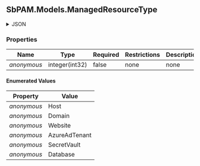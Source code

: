 
<h2 id="tocS_SbPAM.Models.ManagedResourceType">SbPAM.Models.ManagedResourceType</h2>

<a id="schemasbpam.models.managedresourcetype"></a>
<a id="schema_SbPAM.Models.ManagedResourceType"></a>
<a id="tocSsbpam.models.managedresourcetype"></a>
<a id="tocssbpam.models.managedresourcetype"></a>

<details><summary>JSON</summary>


```json
"Host"

```


</details>

### Properties

|Name|Type|Required|Restrictions|Description|
|---|---|---|---|---|
|*anonymous*|integer(int32)|false|none|none|

#### Enumerated Values

|Property|Value|
|---|---|
|*anonymous*|Host|
|*anonymous*|Domain|
|*anonymous*|Website|
|*anonymous*|AzureAdTenant|
|*anonymous*|SecretVault|
|*anonymous*|Database|


